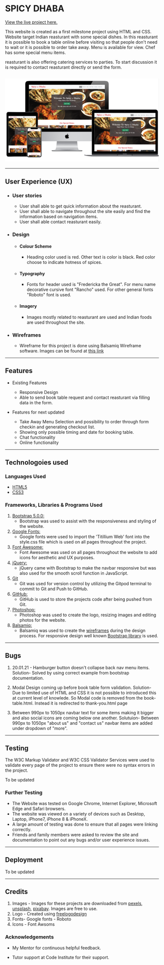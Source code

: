 # SPICY DHABA
[View the live project here.](https://rajendradanve.github.io/spicy-dhabha/index.html)

This website is created as a first milestone project using HTML and CSS. 
Website target Indian reasturant with some special dishes. In this reasturant it is possible to book a table online before visiting so that people don't need to wait or it is possible to order take away. 
Menu is available for view. Chef has some special menu items. 

reasturant is also offering catering services to parties. To start discussion it is required to contact reasturant directly or send the form. 
<h2><img src="./assets/docs/wireframe/multiscreen-spicy-dhaba.png"></h2>

--------

## User Experience (UX)

-   ### User stories
        
    - User shall able to get quick information about the reasturant.
    - User shall able to navigate throughout the site easily and find the information based on navigation items.
    - User shall able contact reasturant easily.

-   ### Design
    -   #### Colour Scheme
        -   Heading color used is red. Other text is color is black. Red color choose to indicate hotness of spices.
    -   #### Typography
        -   Fonts for header used is "Fredericka the Great". For menu name decorative cursive font "Rancho" used. For other general fonts "Roboto" font is used.
    -   #### Imagery
        -   Images mostly related to reasturant are used and Indian foods are used throughout the site.

*   ### Wireframes
    -   Wireframe for this project is done using Balsamiq Wireframe software. Images can be found at [this link](https://github.com/rajendradanve/spicy-dhabha/blob/master/Spicy-dhaba-wireframe.zip)
--------
## Features
-   Existing Features
    -   Responsive Design
    -   Able to send book table request and contact reasturant via filling data in the form.

-   Features for next updated
    -   Take Away Menu Selection and possibility to order through form checkin and generating checkout list.
    -   Showing only possible timing and date for booking table.
    -   Chat functionality
    -   Online functionality

--------
## Technologoies used

 ### Languages Used

-   [HTML5](https://en.wikipedia.org/wiki/HTML5)
-   [CSS3](https://en.wikipedia.org/wiki/Cascading_Style_Sheets) 

### Frameworks, Libraries & Programs Used

1. [Bootstrap 5.0.0:](https://getbootstrap.com/docs/5.0/getting-started/introduction/)
    - Bootstrap was used to assist with the responsiveness and styling of the website.
1. [Google Fonts:](https://fonts.google.com/)
    - Google fonts were used to import the 'Titillium Web' font into the style.css file which is used on all pages throughout the project.
1. [Font Awesome:](https://fontawesome.com/)
    - Font Awesome was used on all pages throughout the website to add icons for aesthetic and UX purposes.
1. [jQuery:](https://jquery.com/)
    - jQuery came with Bootstrap to make the navbar responsive but was also used for the smooth scroll function in JavaScript.
1. [Git](https://git-scm.com/)
    - Git was used for version control by utilizing the Gitpod terminal to commit to Git and Push to GitHub.
1. [GitHub:](https://github.com/)
    - GitHub is used to store the projects code after being pushed from Git.
1. [Photoshop:](https://www.adobe.com/ie/products/photoshop.html)
    - Photoshop was used to create the logo, resizing images and editing photos for the website.
1. [Balsamiq:](https://balsamiq.com/)
    - Balsamiq was used to create the [wireframes](https://github.com/rajendradanve/spicy-dhabha/blob/master/Spicy-dhaba-wireframe.zip) during the design process.
 For responsive design well known [Bootstrap library](https://getbootstrap.com/)  is used.

--------
## Bugs

1. 20.01.21 - Hamburger button doesn't collapse back nav menu items.
 Solution- Solved by using correct example from bootstrap documentation.

2. Modal Design coming up before book table form validation. 
  Solution-  Due to limited use of HTML and CSS it is not possible to introduced this at current level of knowlede.
  So Modal code is removed from the book-table.html. Instead it is redirected to thank-you.html page

3.  Between 990px to 1050px navbar text for some items making it bigger and also social icons are coming below one another.
    Solutuion- Between 990px to 1050px "about us" and "contact us" navbar items are added under dropdown of "more".

--------
## Testing

The W3C Markup Validator and W3C CSS Validator Services were used to validate every page of the project to ensure there were no syntax errors in the project.

To be updated

### Further Testing

-   The Website was tested on Google Chrome, Internet Explorer, Microsoft Edge and Safari browsers.
-   The website was viewed on a variety of devices such as Desktop, Laptop, iPhone7, iPhone 8 & iPhoneX.
-   A large amount of testing was done to ensure that all pages were linking correctly.
-   Friends and family members were asked to review the site and documentation to point out any bugs and/or user experience issues.

--------
## Deployment

To be updated


--------
## Credits

1. Images - Images for these projects are downloaded from [pexels](pexels.com), [unsplash](unsplash.com), [pixabay](pixabay.com). Images are free to use.
2. Logo - Created using [freelogodesign](freelogodesign.org)
3. Fonts- Google fonts - Roboto
4. Icons - Font Awsoms

### Acknowledgements

-   My Mentor for continuous helpful feedback.

-   Tutor support at Code Institute for their support.